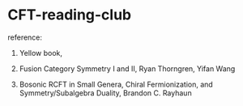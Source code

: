 # CFT-reading-club

reference: 

1. Yellow book, 

2. Fusion Category Symmetry I and II, Ryan Thorngren, Yifan Wang

3. Bosonic RCFT in Small Genera, Chiral Fermionization, and Symmetry/Subalgebra Duality, Brandon C. Rayhaun